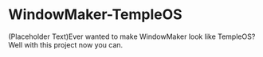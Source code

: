 # WindowMaker-TempleOS
(Placeholder Text)Ever wanted to make WindowMaker look like TempleOS? Well with this project now you can.
